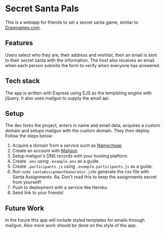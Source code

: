 # Secret Santa Pals
This is a webapp for friends to set a secret santa game, similar to [Drawnames.com](https://www.drawnames.com/).

## Features

Users select who they are, their address and wishlist, then an email is sent to their secret santa with the information. The host also receives an email when each person submits the form to verify when everyone has answered.

## Tech stack

The app is written with Express using EJS as the templating engine with jQuery. It also uses mailgun to supply the email api.  

## Setup

The dev forks the project, enters in name and email data, acquires a custom domain and setups mailgun with the custom domain. They then deploy. Follow the steps below:

1. Acquire a domain from a service such as [Namecheap](https://www.namecheap.com/)
2. Create an account with [Mailgun](https://www.mailgun.com/)
3. Setup mailgun's DNS records with your hosting platform.
4. Create `.env` using `.example.env` as a guide.
5. Create `.participants.js` using `.example.participants.js` as a guide.
6. Run `node santaAssignmentGenerator.js`to generate the csv file with Santa Assignments.
  6a. Don't read this to keep the assignments secret from yourself!
7. Push to deployment with a service like Heroku.
8. Send link to your friends!

## Future Work

In the future this app will include styled templates for emails through mailgun.
Also more work should be done on the style of the app.